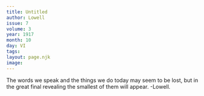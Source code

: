 ```yaml
---
title: Untitled
author: Lowell
issue: 7
volume: 3
year: 1917
month: 10
day: VI
tags:
layout: page.njk
image:
---
```

The words we speak and the things we do today may seem to be lost, but in the great final revealing the smallest of them will appear. -Lowell.


